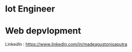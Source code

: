 # Iot Engineer
# Web depvlopment

Linkedln : https://www.linkedin.com/in/madeagustonisaputra
<!---
MadeAgus22/MadeAgus22 is a ✨ special ✨ repository because its `README.md` (this file) appears on your GitHub profile.
You can click the Preview link to take a look at your changes.
--->
